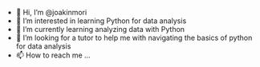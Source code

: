 - 👋 Hi, I’m @joakinmori
- 👀 I’m interested in learning Python for data analysis
- 🌱 I’m currently learning analyzing data with Python
- 💞️ I’m looking for a tutor to help me with navigating the basics of python for data analysis
- 📫 How to reach me ...

<!---
joakinmori/joakinmori is a ✨ special ✨ repository because its `README.md` (this file) appears on your GitHub profile.
You can click the Preview link to take a look at your changes.
--->
